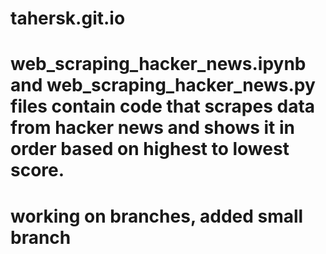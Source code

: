 # tahersk.git.io
# web_scraping_hacker_news.ipynb and web_scraping_hacker_news.py files contain code that scrapes data from hacker news and shows it in order based on highest to lowest score.
# working on branches, added small branch
